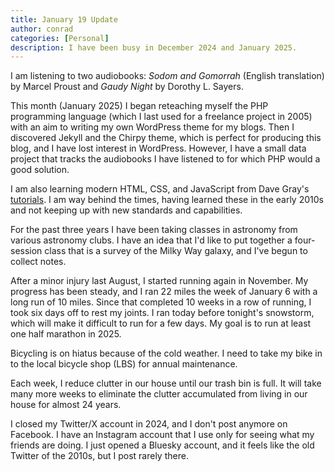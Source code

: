 ```yaml
---
title: January 19 Update
author: conrad
categories: [Personal]
description: I have been busy in December 2024 and January 2025.
---
```


I am listening to two audiobooks: *Sodom and Gomorrah* (English translation)
by Marcel Proust and *Gaudy Night* by Dorothy L. Sayers.

This month (January 2025) I began reteaching myself the PHP programming language
(which I last used for a freelance project in 2005) with an aim to writing my
own WordPress theme for my blogs. Then I discovered Jekyll and the Chirpy theme,
which is perfect for producing this blog, and I have lost interest in WordPress.
However, I have a small data project that tracks the audiobooks I have listened
to for which PHP would a good solution.

I am also learning modern HTML, CSS, and JavaScript from Dave Gray's
[tutorials](https://courses.davegray.codes). I am way behind the times, having
learned these in the early 2010s and not keeping up with new standards and
capabilities.

For the past three years I have been taking classes in astronomy from various
astronomy clubs. I have an idea that I'd like to put together a four-session
class that is a survey of the Milky Way galaxy, and I've begun to collect notes.

After a minor injury last August, I started running again in November. My
progress has been steady, and I ran 22 miles the week of January 6 with a long
run of 10 miles. Since that completed 10 weeks in a row of running, I took six
days off to rest my joints. I ran today before tonight's snowstorm, which will
make it difficult to run for a few days. My goal is to run at least one half
marathon in 2025.

Bicycling is on hiatus because of the cold weather. I need to take my bike in to
the local bicycle shop (LBS) for annual maintenance.

Each week, I reduce clutter in our house until our trash bin is full. It will
take many more weeks to eliminate the clutter accumulated from living in our
house for almost 24 years.

I closed my Twitter/X account in 2024, and I don't post anymore on Facebook. I
have an Instagram account that I use only for seeing what my friends are doing.
I just opened a Bluesky account, and it feels like the old Twitter of the 2010s,
but I post rarely there.
